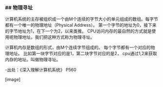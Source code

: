 ### \## 物理寻址

计算机系统的主存被组织成一个由M个连续的字节大小的单元组成的数组。每字节都有一个唯一的物理地址（Physical Address）。 第一个字节的地址为0，接下来的字节地址为1，在下一个为2，以来类推。 CPU访问内存的最自然的方式就是使用呢物理地址。我们把这种方式称为物理寻址。

计算机内存是数组的形式，由M个连续字节组成的。 每个字节都有一个对应的物理地址。 比如第一块字节对应的是1，第二块字节对应的是2， cpu通过1,2来获取内存的地址。叫做物理寻址。

\-出处：《深入理解计算机系统》 P560

[image]